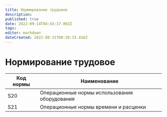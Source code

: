 ```yaml
---
title: Нормирование трудовое
description: 
published: true
date: 2022-09-14T04:43:17.063Z
tags: 
editor: markdown
dateCreated: 2022-08-31T08:36:33.416Z
---
```


# Нормирование трудовое



| Код нормы | Наименование                                  |
| --------- | --------------------------------------------- |
| S20       | Операционные нормы использования оборудования |
| S21       | Операционные нормы времени и расценки         |
